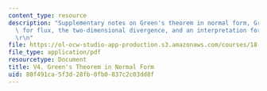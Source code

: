 ```yaml
---
content_type: resource
description: "Supplementary notes on Green's theorem in normal form, Green's theorem\
  \ for flux, the two-dimensional divergence, and an interpretation for curl F.\r\n\
  \r\n"
file: https://ol-ocw-studio-app-production.s3.amazonaws.com/courses/18-02-multivariable-calculus-fall-2007/80f491ca5f3d28fb0fb0837c2c03dd8f_green_theorem.pdf
file_type: application/pdf
resourcetype: Document
title: V4. Green's Theorem in Normal Form
uid: 80f491ca-5f3d-28fb-0fb0-837c2c03dd8f
---
```

